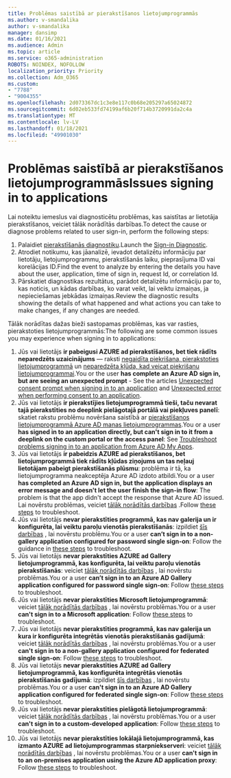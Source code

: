 ```yaml
---
title: Problēmas saistībā ar pierakstīšanos lietojumprogrammās
ms.author: v-smandalika
author: v-smandalika
manager: dansimp
ms.date: 01/16/2021
ms.audience: Admin
ms.topic: article
ms.service: o365-administration
ROBOTS: NOINDEX, NOFOLLOW
localization_priority: Priority
ms.collection: Adm_O365
ms.custom:
- "7788"
- "9004355"
ms.openlocfilehash: 2d073367dc1c3e8e117c0b68e205297a65024872
ms.sourcegitcommit: 6d02eb533fd74199af6b20f714b3720991da2c4a
ms.translationtype: MT
ms.contentlocale: lv-LV
ms.lasthandoff: 01/18/2021
ms.locfileid: "49901030"
---
```

# <a name="issues-signing-in-to-applications"></a><span data-ttu-id="e8612-102">Problēmas saistībā ar pierakstīšanos lietojumprogrammās</span><span class="sxs-lookup"><span data-stu-id="e8612-102">Issues signing in to applications</span></span>

<span data-ttu-id="e8612-103">Lai noteiktu iemeslus vai diagnosticētu problēmas, kas saistītas ar lietotāja pierakstīšanos, veiciet tālāk norādītās darbības.</span><span class="sxs-lookup"><span data-stu-id="e8612-103">To detect the cause or diagnose problems related to user sign-in, perform the following steps:</span></span>

1. <span data-ttu-id="e8612-104">Palaidiet [pierakstīšanās diagnostiku](https://ms.portal.azure.com/#blade/Microsoft_AAD_IAM/ActiveDirectoryMenuBlade/diagnose/symptomId/ms_aad_dxp_signin_caDiagnoseAndSolveSummarySymptom).</span><span class="sxs-lookup"><span data-stu-id="e8612-104">Launch the [Sign-in Diagnostic](https://ms.portal.azure.com/#blade/Microsoft_AAD_IAM/ActiveDirectoryMenuBlade/diagnose/symptomId/ms_aad_dxp_signin_caDiagnoseAndSolveSummarySymptom).</span></span>
2. <span data-ttu-id="e8612-105">Atrodiet notikumu, kas jāanalizē, ievadot detalizētu informāciju par lietotāju, lietojumprogrammu, pierakstīšanās laiku, pieprasījuma ID vai korelācijas ID.</span><span class="sxs-lookup"><span data-stu-id="e8612-105">Find the event to analyze by entering the details you have about the user, application, time of sign in, request Id, or correlation Id.</span></span>
3. <span data-ttu-id="e8612-106">Pārskatiet diagnostikas rezultātus, parādot detalizētu informāciju par to, kas noticis, un kādas darbības, ko varat veikt, lai veiktu izmaiņas, ja nepieciešamas jebkādas izmaiņas.</span><span class="sxs-lookup"><span data-stu-id="e8612-106">Review the diagnostic results showing the details of what happened and what actions you can take to make changes, if any changes are needed.</span></span>

<span data-ttu-id="e8612-107">Tālāk norādītas dažas bieži sastopamas problēmas, kas var rasties, pierakstoties lietojumprogrammās:</span><span class="sxs-lookup"><span data-stu-id="e8612-107">The following are some common issues you may experience when signing in to applications:</span></span>

1. <span data-ttu-id="e8612-108">Jūs vai lietotājs **ir pabeigusi AZURE ad pierakstīšanos, bet tiek rādīts neparedzēts uzaicinājums** — raksti [negaidīta piekrišana, pierakstoties lietojumprogrammā](https://docs.microsoft.com/azure/active-directory/manage-apps/application-sign-in-unexpected-user-consent-prompt) un [neparedzēta kļūda, kad veicat piekrišanu lietojumprogrammai](https://docs.microsoft.com/azure/active-directory/manage-apps/application-sign-in-unexpected-user-consent-error).</span><span class="sxs-lookup"><span data-stu-id="e8612-108">You or the user **has complete an Azure AD sign in, but are seeing an unexpected prompt** - See the articles [Unexpected consent prompt when signing in to an application](https://docs.microsoft.com/azure/active-directory/manage-apps/application-sign-in-unexpected-user-consent-prompt) and [Unexpected error when performing consent to an application](https://docs.microsoft.com/azure/active-directory/manage-apps/application-sign-in-unexpected-user-consent-error).</span></span>
2. <span data-ttu-id="e8612-109">Jūs vai lietotājs **ir pierakstījies lietojumprogrammā tieši, taču nevarat tajā pierakstīties no deeplink pielāgotajā portālā vai piekļuves panelī**: skatiet rakstu problēmu novēršana saistībā ar [pierakstīšanos lietojumprogrammā Azure AD manas lietojumprogrammas](https://docs.microsoft.com/azure/active-directory/manage-apps/application-sign-in-other-problem-access-panel).</span><span class="sxs-lookup"><span data-stu-id="e8612-109">You or a user **has signed in to an application directly, but can't sign in to it from a deeplink on the custom portal or the access panel**: See [Troubleshoot problems signing in to an application from Azure AD My Apps](https://docs.microsoft.com/azure/active-directory/manage-apps/application-sign-in-other-problem-access-panel).</span></span>
3. <span data-ttu-id="e8612-110">Jūs vai lietotājs **ir pabeidzis AZURE ad pierakstīšanos, bet lietojumprogrammā tiek rādīts kļūdas ziņojums un tas neļauj lietotājam pabeigt pierakstīšanās plūsmu**: problēma ir tā, ka lietojumprogramma neakceptēja Azure AD izdoto atbildi.</span><span class="sxs-lookup"><span data-stu-id="e8612-110">You or a user **has completed an Azure AD sign in, but the application displays an error message and doesn't let the user finish the sign-in flow**: The problem is that the app didn't accept the response that Azure AD issued.</span></span> <span data-ttu-id="e8612-111">Lai novērstu problēmas, veiciet [tālāk norādītās darbības](https://docs.microsoft.com/azure/active-directory/application-sign-in-problem-application-error) .</span><span class="sxs-lookup"><span data-stu-id="e8612-111">Follow [these steps](https://docs.microsoft.com/azure/active-directory/application-sign-in-problem-application-error) to troubleshoot.</span></span>
4. <span data-ttu-id="e8612-112">Jūs vai lietotājs **nevar pierakstīties programmā, kas nav galerija un ir konfigurēta, lai veiktu paroļu vienotās pierakstīšanās**: izpildiet [šīs darbības](https://docs.microsoft.com/azure/active-directory/manage-apps/troubleshoot-password-based-sso) , lai novērstu problēmu.</span><span class="sxs-lookup"><span data-stu-id="e8612-112">You or a user **can’t sign in to a non-gallery application configured for password single sign-on**: Follow the guidance in [these steps](https://docs.microsoft.com/azure/active-directory/manage-apps/troubleshoot-password-based-sso) to troubleshoot.</span></span>
5. <span data-ttu-id="e8612-113">Jūs vai lietotājs **nevar pierakstīties AZURE ad Gallery lietojumprogrammā, kas konfigurēta, lai veiktu paroļu vienotās pierakstīšanās**: veiciet [tālāk norādītās darbības](https://docs.microsoft.com/azure/active-directory/manage-apps/troubleshoot-password-based-sso) , lai novērstu problēmas.</span><span class="sxs-lookup"><span data-stu-id="e8612-113">You or a user **can’t sign in to an Azure AD Gallery application configured for password single sign-on**: Follow [these steps](https://docs.microsoft.com/azure/active-directory/manage-apps/troubleshoot-password-based-sso) to troubleshoot.</span></span>
6. <span data-ttu-id="e8612-114">Jūs vai lietotājs **nevar pierakstīties Microsoft lietojumprogrammā**: veiciet [tālāk norādītās darbības](https://docs.microsoft.com/azure/active-directory/manage-apps/application-sign-in-problem-first-party-microsoft) , lai novērstu problēmas.</span><span class="sxs-lookup"><span data-stu-id="e8612-114">You or a user **can't sign in to a Microsoft application**: Follow [these steps](https://docs.microsoft.com/azure/active-directory/manage-apps/application-sign-in-problem-first-party-microsoft) to troubleshoot.</span></span>
7. <span data-ttu-id="e8612-115">Jūs vai lietotājs **nevar pierakstīties programmā, kas nav galerija un kura ir konfigurēta integrētās vienotās pierakstīšanās gadījumā**: veiciet [tālāk norādītās darbības](https://docs.microsoft.com/azure/active-directory/application-sign-in-problem-federated-sso-non-gallery) , lai novērstu problēmas.</span><span class="sxs-lookup"><span data-stu-id="e8612-115">You or a user **can't sign in to a non-gallery application configured for federated single sign-on**: Follow [these steps](https://docs.microsoft.com/azure/active-directory/application-sign-in-problem-federated-sso-non-gallery) to troubleshoot.</span></span>
8. <span data-ttu-id="e8612-116">Jūs vai lietotājs **nevar pierakstīties AZURE ad Gallery lietojumprogrammā, kas konfigurēta integrētās vienotās pierakstīšanās gadījumā**: izpildiet [šīs darbības](https://docs.microsoft.com/azure/active-directory/manage-apps/application-sign-in-problem-federated-sso-gallery) , lai novērstu problēmas.</span><span class="sxs-lookup"><span data-stu-id="e8612-116">You or a user **can't sign in to an Azure AD Gallery application configured for federated single sign-on**: Follow [these steps](https://docs.microsoft.com/azure/active-directory/manage-apps/application-sign-in-problem-federated-sso-gallery) to troubleshoot.</span></span>
9. <span data-ttu-id="e8612-117">Jūs vai lietotājs **nevar pierakstīties pielāgotā lietojumprogrammā**: veiciet [tālāk norādītās darbības](https://docs.microsoft.com/azure/active-directory/manage-apps/application-sign-in-problem-federated-sso-gallery) , lai novērstu problēmas.</span><span class="sxs-lookup"><span data-stu-id="e8612-117">You or a user **can't sign in to a custom-developed application**: Follow [these steps](https://docs.microsoft.com/azure/active-directory/manage-apps/application-sign-in-problem-federated-sso-gallery) to troubleshoot.</span></span>
10. <span data-ttu-id="e8612-118">Jūs vai lietotājs **nevar pierakstīties lokālajā lietojumprogrammā, kas izmanto AZURE ad lietojumprogrammas starpniekserveri**: veiciet [tālāk norādītās darbības](https://docs.microsoft.com/azure/active-directory/manage-apps/application-sign-in-problem-on-premises-application-proxy) , lai novērstu problēmas.</span><span class="sxs-lookup"><span data-stu-id="e8612-118">You or a user **can't sign in to an on-premises application using the Azure AD application proxy**: Follow [these steps](https://docs.microsoft.com/azure/active-directory/manage-apps/application-sign-in-problem-on-premises-application-proxy) to troubleshoot.</span></span>

